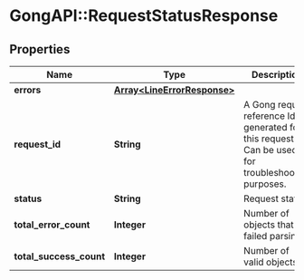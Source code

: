 # GongAPI::RequestStatusResponse

## Properties
Name | Type | Description | Notes
------------ | ------------- | ------------- | -------------
**errors** | [**Array&lt;LineErrorResponse&gt;**](LineErrorResponse.md) |  | [optional] 
**request_id** | **String** | A Gong request reference Id, generated for this request. Can be used for troubleshooting purposes. | [optional] 
**status** | **String** | Request status | [optional] 
**total_error_count** | **Integer** | Number of objects that failed parsing | [optional] 
**total_success_count** | **Integer** | Number of valid objects | [optional] 

